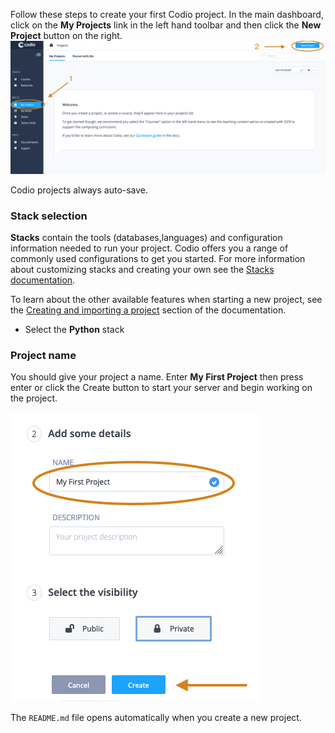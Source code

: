 Follow these steps to create your first Codio project. In the main dashboard, click on the **My Projects** link in the left hand toolbar and then click the **New Project** button on the right.
![.guides/img/Newproject](.guides/img/Newproject.png)

Codio projects always auto-save.

### Stack selection
**Stacks** contain the tools (databases,languages) and configuration information needed to run your project. Codio offers you a range of commonly used configurations to get you started. For more information about customizing stacks and creating your own see the [Stacks documentation](https://codio.com/docs/project/stacks/).


To learn about the other available features when starting a new project, see the [Creating and importing a project](https://codio.com/docs/project/creating/) section of the documentation.

- Select the **Python** stack


### Project name
You should give your project a name. Enter **My First Project** then press enter or click the Create button to start your server and begin working on the project.

![](.guides/img/my-first-project.png)

The `README.md` file opens automatically when you create a new project.
